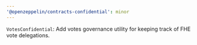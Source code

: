 ```yaml
---
'@openzeppelin/contracts-confidential': minor
---
```


`VotesConfidential`: Add votes governance utility for keeping track of FHE vote delegations.
